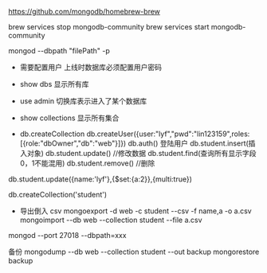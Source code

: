 https://github.com/mongodb/homebrew-brew

brew services stop mongodb-community
brew services start mongodb-community


mongod --dbpath "filePath" -p 

- 需要配置用户 上线时数据库必须配置用户密码

- show dbs 显示所有库
- use admin 切换库表示进入了某个数据库
- show collections 显示所有集合
- db.createCollection
db.createUser({user:"lyf","pwd":"lin123159",roles:[{role:"dbOwner","db":"web"}]})
db.auth() 登陆用户
db.student.insert(插入对象)
db.student.update() //修改数据
db.student.find(查询所有显示字段0，1不能混用)
db.student.remove() //删除

db.student.update({name:'lyf'},{$set:{a:2}},{multi:true})

db.createCollection('student')


- 导出倒入 csv
mongoexport -d web -c student --csv -f name,a -o a.csv
mongoimport --db web --collection student --file a.csv


mongod --port 27018 --dbpath=xxx

备份
mongodump --db web --collection student --out backup
mongorestore backup